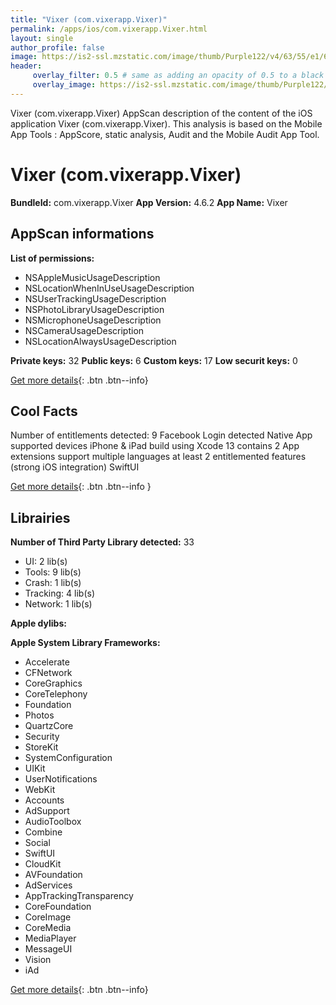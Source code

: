 ```yaml
---
title: "Vixer (com.vixerapp.Vixer)"
permalink: /apps/ios/com.vixerapp.Vixer.html
layout: single
author_profile: false
image: https://is2-ssl.mzstatic.com/image/thumb/Purple122/v4/63/55/e1/6355e1ba-2f9f-a5bc-7ab8-4611a746655b/AppIcon-1x_U007emarketing-0-7-0-0-85-220.png/512x512bb.jpg
header: 
     overlay_filter: 0.5 # same as adding an opacity of 0.5 to a black background
     overlay_image: https://is2-ssl.mzstatic.com/image/thumb/Purple122/v4/63/55/e1/6355e1ba-2f9f-a5bc-7ab8-4611a746655b/AppIcon-1x_U007emarketing-0-7-0-0-85-220.png/512x512bb.jpg
---
```

Vixer (com.vixerapp.Vixer) AppScan description of the content of the iOS application Vixer (com.vixerapp.Vixer). This analysis is based on the Mobile App Tools : AppScore, static analysis, Audit and the Mobile Audit App Tool.

# Vixer (com.vixerapp.Vixer)

**BundleId:** com.vixerapp.Vixer
**App Version:** 4.6.2
**App Name:** Vixer


## AppScan informations 

**List of permissions:** 
- NSAppleMusicUsageDescription
- NSLocationWhenInUseUsageDescription
- NSUserTrackingUsageDescription
- NSPhotoLibraryUsageDescription
- NSMicrophoneUsageDescription
- NSCameraUsageDescription
- NSLocationAlwaysUsageDescription
  
  
**Private keys:** 32
**Public keys:** 6
**Custom keys:** 17
**Low securit keys:** 0
  
[Get more details](/pricing.html){: .btn .btn--info}

## Cool Facts

Number of entitlements detected: 9
Facebook Login detected
Native App
supported devices iPhone & iPad
build using Xcode 13
contains 2 App extensions
support multiple languages
at least 2 entitlemented features (strong iOS integration)
SwiftUI
  
[Get more details](/pricing.html){: .btn .btn--info }

## Librairies 
**Number of Third Party Library detected:** 33
- UI: 2 lib(s)
- Tools: 9 lib(s)
- Crash: 1 lib(s)
- Tracking: 4 lib(s)
- Network: 1 lib(s)


**Apple dylibs:**


**Apple System Library Frameworks:**
- Accelerate
- CFNetwork
- CoreGraphics
- CoreTelephony
- Foundation
- Photos
- QuartzCore
- Security
- StoreKit
- SystemConfiguration
- UIKit
- UserNotifications
- WebKit
- Accounts
- AdSupport
- AudioToolbox
- Combine
- Social
- SwiftUI
- CloudKit
- AVFoundation
- AdServices
- AppTrackingTransparency
- CoreFoundation
- CoreImage
- CoreMedia
- MediaPlayer
- MessageUI
- Vision
- iAd


  
[Get more details](/pricing.html){: .btn .btn--info}

